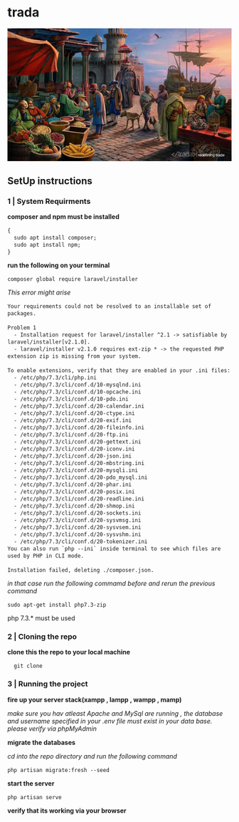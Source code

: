 # trada

![trade logo](/trada.jpg)

## SetUp instructions 
### 1 | System Requirments
  __composer and npm must be installed__
  ```
  {
    sudo apt install composer;
    sudo apt install npm;
  }
  ```
  __run the following on your terminal__
  
  ```
  composer global require laravel/installer
  ```
  _This error might arise_
  
  ```
  Your requirements could not be resolved to an installable set of packages.

  Problem 1
    - Installation request for laravel/installer ^2.1 -> satisfiable by laravel/installer[v2.1.0].
    - laravel/installer v2.1.0 requires ext-zip * -> the requested PHP extension zip is missing from your system.

  To enable extensions, verify that they are enabled in your .ini files:
    - /etc/php/7.3/cli/php.ini
    - /etc/php/7.3/cli/conf.d/10-mysqlnd.ini
    - /etc/php/7.3/cli/conf.d/10-opcache.ini
    - /etc/php/7.3/cli/conf.d/10-pdo.ini
    - /etc/php/7.3/cli/conf.d/20-calendar.ini
    - /etc/php/7.3/cli/conf.d/20-ctype.ini
    - /etc/php/7.3/cli/conf.d/20-exif.ini
    - /etc/php/7.3/cli/conf.d/20-fileinfo.ini
    - /etc/php/7.3/cli/conf.d/20-ftp.ini
    - /etc/php/7.3/cli/conf.d/20-gettext.ini
    - /etc/php/7.3/cli/conf.d/20-iconv.ini
    - /etc/php/7.3/cli/conf.d/20-json.ini
    - /etc/php/7.3/cli/conf.d/20-mbstring.ini
    - /etc/php/7.3/cli/conf.d/20-mysqli.ini
    - /etc/php/7.3/cli/conf.d/20-pdo_mysql.ini
    - /etc/php/7.3/cli/conf.d/20-phar.ini
    - /etc/php/7.3/cli/conf.d/20-posix.ini
    - /etc/php/7.3/cli/conf.d/20-readline.ini
    - /etc/php/7.3/cli/conf.d/20-shmop.ini
    - /etc/php/7.3/cli/conf.d/20-sockets.ini
    - /etc/php/7.3/cli/conf.d/20-sysvmsg.ini
    - /etc/php/7.3/cli/conf.d/20-sysvsem.ini
    - /etc/php/7.3/cli/conf.d/20-sysvshm.ini
    - /etc/php/7.3/cli/conf.d/20-tokenizer.ini
  You can also run `php --ini` inside terminal to see which files are used by PHP in CLI mode.

Installation failed, deleting ./composer.json.
  ```
  
  _in that case run the following commamd before and rerun the previous command_
  
  ```
  sudo apt-get install php7.3-zip
  ```
  php 7.3.* must be used
  
  ### 2 | Cloning the repo 
  __clone this the repo to your local machine__
  
  ```
    git clone 
  ```

### 3 | Running the project
__fire up your server stack(xampp , lampp , wampp , mamp)__

*make sure you hav atleast Apache and MySql are running , the database and username specified in your .env file must exist in your data base. please verify via phpMyAdmin*

__migrate the databases__

*cd into the repo directory and run the following command*
```
php artisan migrate:fresh --seed
```
__start the server__

```
php artisan serve
```

__verify that its working via your browser__
